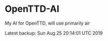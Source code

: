 # OpenTTD-AI
My AI for OpenTTD, will use primarily air

Latest backup: Sun Aug 25 20:14:01 UTC 2019
